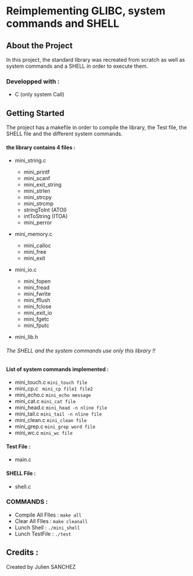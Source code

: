 # Reimplementing GLIBC, system commands and SHELL

## About the Project

In this project, the standard library was recreated from scratch as well as system commands and a SHELL in order to execute them.

### Developped with :
* C (only system Call)

## Getting Started

The project has a makefile in order to compile the library, the Test file, the SHELL file and the different system commands.



#### the library contains 4 files :

- mini_string.c

  - mini_printf
  - mini_scanf
  - mini_exit_string
  - mini_strlen
  - mini_strcpy
  - mini_strcmp
  - stringToInt (ATOI)
  - intToString (ITOA)
  - mini_perror
  
- mini_memory.c

  - mini_calloc
  - mini_free
  - mini_exit
 
- mini_io.c
  
  - mini_fopen
  - mini_fread
  - mini_fwrite
  - mini_fflush
  - mini_fclose
  - mini_exit_io
  - mini_fgetc
  - mini_fputc
  
- mini_lib.h

###### The SHELL and the system commands use only this library !!

#### List of system commands implemented : 
- mini_touch.c ```mini_touch file```
- mini_cp.c ``` mini_cp file1 file2```
- mini_echo.c ```mini_echo message```
- mini_cat.c ```mini_cat file```
- mini_head.c ```mini_head -n nline file```
- mini_tail.c ```mini_tail -n nline file```
- mini_clean.c ```mini_clean file```
- mini_grep.c ```mini_grep word file```
- mini_wc.c ```mini_wc file```

#### Test File : 
- main.c

#### SHELL File : 
- shell.c



### COMMANDS : 
- Compile All FIles : ```make all```
- Clear All FIles : ```make cleanall```
- Lunch Shell : ```./mini_shell```
- Lunch TestFile : ```./test```


## Credits : 

Created by Julien SANCHEZ 
